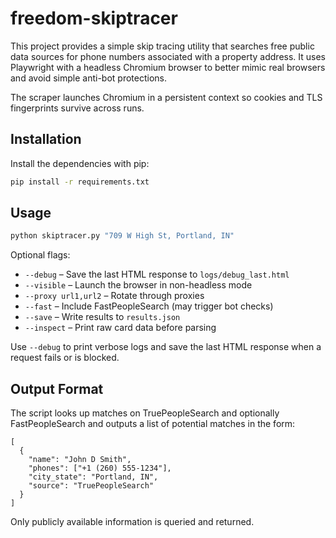 # freedom-skiptracer

This project provides a simple skip tracing utility that searches free public data sources for phone numbers associated with a property address. It uses Playwright with a headless Chromium browser to better mimic real browsers and avoid simple anti-bot protections.

The scraper launches Chromium in a persistent context so cookies and TLS fingerprints survive across runs.


## Installation

Install the dependencies with pip:

```bash
pip install -r requirements.txt
```

## Usage


```bash
python skiptracer.py "709 W High St, Portland, IN"
```

Optional flags:

- `--debug` – Save the last HTML response to `logs/debug_last.html`
- `--visible` – Launch the browser in non-headless mode
- `--proxy url1,url2` – Rotate through proxies
- `--fast` – Include FastPeopleSearch (may trigger bot checks)
- `--save` – Write results to `results.json`
- `--inspect` – Print raw card data before parsing


Use `--debug` to print verbose logs and save the last HTML response when a request fails or is blocked.

## Output Format

The script looks up matches on TruePeopleSearch and optionally FastPeopleSearch and outputs a list of potential matches in the form:

```
[
  {
    "name": "John D Smith",
    "phones": ["+1 (260) 555-1234"],
    "city_state": "Portland, IN",
    "source": "TruePeopleSearch"
  }
]
```

Only publicly available information is queried and returned.
